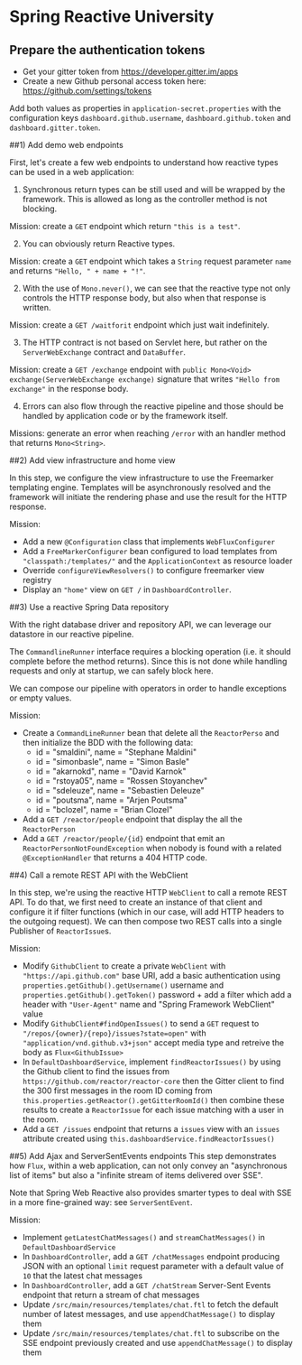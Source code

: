 # Spring Reactive University

## Prepare the authentication tokens

* Get your gitter token from https://developer.gitter.im/apps
* Create a new Github personal access token here: https://github.com/settings/tokens

Add both values as properties in `application-secret.properties` with the configuration
keys `dashboard.github.username`, `dashboard.github.token` and `dashboard.gitter.token`.

##1) Add demo web endpoints

First, let's create a few web endpoints to understand how reactive types
can be used in a web application:

1. Synchronous return types can be still used and will be wrapped by the
framework. This is allowed as long as the controller method is not
blocking.

Mission: create a `GET` endpoint which return `"this is a test"`.

2. You can obviously return Reactive types.

Mission: create a `GET` endpoint which takes a `String` request parameter
`name` and returns `"Hello, " + name + "!"`.

2. With the use of `Mono.never()`, we can see that the reactive type not
only controls the HTTP response body, but also when that response is
written.

Mission: create a `GET /waitforit` endpoint which just wait indefinitely.

3. The HTTP contract is not based on Servlet here, but rather on the
`ServerWebExchange` contract and `DataBuffer`.

Mission: create a `GET /exchange` endpoint with `public Mono<Void> exchange(ServerWebExchange exchange)`
signature that writes `"Hello from exchange"` in the response body.

4. Errors can also flow through the reactive pipeline and those should
be handled by application code or by the framework itself.

Missions: generate an error when reaching `/error` with an handler method
that returns `Mono<String>`.

##2) Add view infrastructure and home view

In this step, we configure the view infrastructure to use the Freemarker
templating engine. Templates will be asynchronously resolved and the
framework will initiate the rendering phase and use the result for the
HTTP response.

Mission:
 - Add a new `@Configuration` class that implements `WebFluxConfigurer`
 - Add a `FreeMarkerConfigurer` bean configured to load templates from `"classpath:/templates/"` and the `ApplicationContext` as resource loader
 - Override `configureViewResolvers()` to configure freemarker view registry
 - Display an `"home"` view on `GET /` in `DashboardController`.

##3) Use a reactive Spring Data repository

With the right database driver and repository API, we can leverage our
datastore in our reactive pipeline.

The `CommandlineRunner` interface requires a blocking operation (i.e. it
should complete before the method returns). Since this is not done while
handling requests and only at startup, we can safely block here.

We can compose our pipeline with operators in order to handle exceptions
or empty values.

Mission:
 - Create a `CommandLineRunner` bean that delete all the `ReactorPerso` and then initialize the BDD with the following data:
   - id = "smaldini", name = "Stephane Maldini"
   - id = "simonbasle", name = "Simon Basle"
   - id = "akarnokd", name = "David Karnok"
   - id = "rstoya05", name = "Rossen Stoyanchev"
   - id = "sdeleuze", name = "Sebastien Deleuze"
   - id = "poutsma", name = "Arjen Poutsma"
   - id = "bclozel", name = "Brian Clozel"
 - Add a `GET /reactor/people` endpoint that display the all the `ReactorPerson`
 - Add a `GET /reactor/people/{id}` endpoint that emit an `ReactorPersonNotFoundException`
   when nobody is found with a related `@ExceptionHandler` that returns a 404 HTTP code.
 

##4) Call a remote REST API with the WebClient

In this step, we're using the reactive HTTP `WebClient` to call a remote
REST API. To do that, we first need to create an instance of that client
and configure it if filter functions (which in our case, will add HTTP
headers to the outgoing request). We can then compose two REST calls into a single Publisher of
`ReactorIssue`s.

Mission:
 - Modify `GithubClient` to create a private `WebClient` with `"https://api.github.com"`
 base URI, add a basic authentication using `properties.getGithub().getUsername()` username
  and `properties.getGithub().getToken()` password + add a filter which add a header with `"User-Agent"`
  name and "Spring Framework WebClient" value
 - Modify `GithubClient#findOpenIssues()` to send a `GET` request to `"/repos/{owner}/{repo}/issues?state=open"`
with `"application/vnd.github.v3+json"` accept media type and retreive the body as `Flux<GithubIssue>`
 - In `DefaultDashboardService`, implement `findReactorIssues()` by using the Github
client to find the issues from `https://github.com/reactor/reactor-core` then the Gitter
client to find the 300 first messages in the room ID coming from `this.properties.getReactor().getGitterRoomId()`
then combine these results to create a `ReactorIssue` for each issue matching with a user in the room.
- Add a `GET /issues` endpoint that returns a `issues` view with an `issues` attribute created using
`this.dashboardService.findReactorIssues()`


##5) Add Ajax and ServerSentEvents endpoints
This step demonstrates how `Flux`, within a web application, can not
only convey an "asynchronous list of items" but also a "infinite stream
of items delivered over SSE".

Note that Spring Web Reactive also provides smarter types to deal with
SSE in a more fine-grained way: see `ServerSentEvent`.

Mission:
 - Implement `getLatestChatMessages()` and `streamChatMessages()` in `DefaultDashboardService`
 - In `DashboardController`, add a `GET /chatMessages` endpoint producing JSON with an optional
  `limit` request parameter with a default value of `10` that the latest chat messages
 - In `DashboardController`, add a `GET /chatStream` Server-Sent Events endpoint that
  return a stream of chat messages
- Update `/src/main/resources/templates/chat.ftl` to fetch the default number of latest messages,
and use `appendChatMessage()` to display them
- Update `/src/main/resources/templates/chat.ftl` to subscribe on the SSE endpoint previously
created and use `appendChatMessage()` to display them